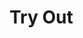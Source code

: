 # Try Out

<TryOut />

<script type="module">

const namespace = () => document.getElementById("namespace");
const packFormat = () => document.getElementById("pack_format");
const code = () => document.getElementById("code");
const filesDiv = () => document.querySelector(".files");
const versionDiv = () => document.getElementById("version");

async function waitLoad() {
    if (!versionDiv()) return await new Promise(resolve => setTimeout(() => waitLoad().then(resolve), 100));
}

async function main() {
    if (!window.pyodide) {
        console.log("Loading pyodide.");
        console.time("Loaded pyodide");
        window.pyodide = await loadPyodide();
        console.timeEnd("Loaded pyodide");
    }

    if (!pyodide.loadedPackages.radonmc) {
        console.log("Loading radon...");
        console.time("Loaded radon");
        if (!pyodide.loadedPackages.micropip) await pyodide.loadPackage("micropip");
        const pip = pyodide.pyimport("micropip");
        await pip.install("radonmc", { headers: { pragma: "no-cache", "cache-control": "no-cache" } });
        console.timeEnd("Loaded radon");
    }

    await waitLoad();

    const VERSION = pyodide.runPython(`from radon.utils import VERSION_RADON
VERSION_RADON`);
    versionDiv().innerText = "Radon v" + VERSION;

    namespace().addEventListener("input", updateCode);
    packFormat().addEventListener("input", updateCode);
    code().addEventListener("input", updateCode);
    code().addEventListener("keydown", e => {
        if (e.key === "Tab") {
            e.preventDefault();
            insertCode("    ");
        }
    });
}

function transpile(namespace, packFormat, code) {
    return pyodide.runPython(`import json
from radon.transpiler import Transpiler
from radon.dp_ast import parse_str
from radon.utils import reset_expr_id

def main(namespace, packFormat, code):
    try:
        reset_expr_id()
        (statements, macros) = parse_str(code)
        transpiler = Transpiler(
            statements=statements,
            macros=macros,
            pack_namespace=namespace,
            pack_description="",
            pack_format=packFormat)

        return json.dumps(transpiler.files)
    except SyntaxError as e:
        return str(e)

main`)(namespace, packFormat, code);
}

function updateCode() {
    code().style.height = "auto";
    code().style.height = code.scrollHeight + "px";

    for (const child of [...filesDiv().children]) {
        filesDiv().removeChild(child);
    }

    if (!code().value.trim()) return;

    let transpiled = transpile(namespace().value || "namespace", packFormat().value || "48", code().value);

    if (transpiled[0] != "{") {
        transpiled = transpiled.split(/(\x1b\[31m)|(\x1b\[4m)|(\x1b\[0m)/).filter(i => i);
        const error = document.createElement("div");
        error.classList.add("error");
        let colored = false;
        let underline = false;
        for (const t of transpiled) {
            if (t === "\x1b[31m") {
                colored = true;
                continue;
            }
            if (t === "\x1b[4m") {
                underline = true;
                continue;
            }
            if (t === "\x1b[0m") {
                colored = false;
                underline = false;
                continue;
            }

            const span = document.createElement("span");
            span.innerText = t;

            if (colored) span.style.color = "red";
            if (underline) span.style.textDecoration = "underline";

            error.appendChild(span);
        }
        filesDiv().appendChild(error);
        return;
    }

    const files = JSON.parse(transpiled);

    for (const filename in files) {
        const text = files[filename];
        const file = document.createElement("div");
        file.classList.add("file");

        const name = document.createElement("div");
        name.classList.add("filename");
        name.innerText = filename + ".mcfunction";
        file.appendChild(name);

        const content = document.createElement("div");
        content.classList.add("file-content");
        content.innerText = text;
        file.appendChild(content);

        filesDiv().appendChild(file);
    }
}

function insertCode(textToInsert) {
    const cursorPosition = code.selectionStart;

    const textBefore = code.value.substring(0, cursorPosition);
    const textAfter = code.value.substring(cursorPosition, code.value.length);

    code.value = textBefore + textToInsert + textAfter;

    code.selectionStart = cursorPosition + textToInsert.length;
    code.selectionEnd = code.selectionStart;
}

if (typeof document != "undefined") {
    eval(`import("https://cdn.jsdelivr.net/pyodide/v0.26.1/full/pyodide.js")`).then(main);
}
</script>